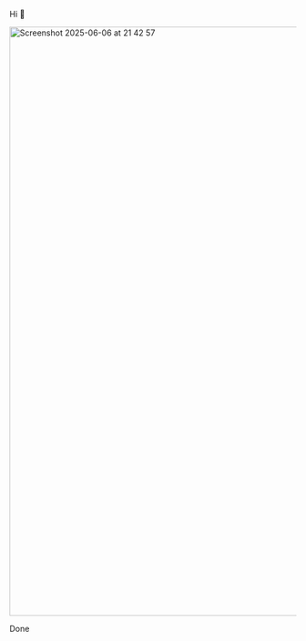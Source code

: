 Hi 👋

<img width="1035" alt="Screenshot 2025-06-06 at 21 42 57" src="https://github.com/user-attachments/assets/9bae48f7-7887-4848-ad7d-56a309e0cf6c" />


Done




<!--
**Tom-Poupard/Tom-Poupard** is a ✨ _special_ ✨ repository because its `README.md` (this file) appears on your GitHub profile.

Here are some ideas to get you started:

- 🔭 I’m currently working on ...
- 🌱 I’m currently learning ...
- 👯 I’m looking to collaborate on ...
- 🤔 I’m looking for help with ...
- 💬 Ask me about ...
- 📫 How to reach me: ...
- 😄 Pronouns: ...
- ⚡ Fun fact: ...
-->
